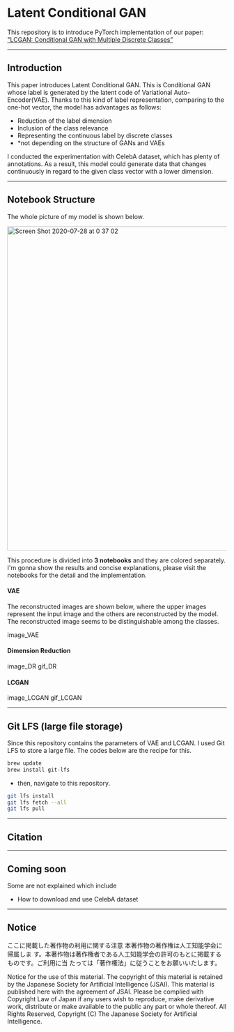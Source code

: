 # Latent Conditional GAN
This repository is to introduce PyTorch implementation of our paper: ["LCGAN: Conditional GAN with Multiple Discrete Classes"](https://www.jstage.jst.go.jp/article/pjsai/JSAI2020/0/JSAI2020_2K4ES202/_article/-char/ja/)

---
## Introduction

This paper introduces Latent Conditional GAN. This is Conditional GAN whose label is generated by the latent code of Variational Auto-Encoder(VAE). Thanks to this kind of label representation, comparing to the one-hot vector, the model has advantages as follows:
- Reduction of the label dimension
- Inclusion of the class relevance
- Representing the continuous label by discrete classes
- *not depending on the structure of GANs and VAEs

I conducted the experimentation with CelebA dataset, which has plenty of annotations. As a result, this model could generate data that changes continuously in regard to the given class vector with a lower dimension.

---
## Notebook Structure
The whole picture of my model is shown below.

<img width="743" alt="Screen Shot 2020-07-28 at 0 37 02" src="https://user-images.githubusercontent.com/28431328/88561521-7c600600-d06a-11ea-9126-c434364f06eb.png">

This procedure is divided into **3 notebooks** and they are colored separately. I'm gonna show the results and concise explanations, please visit the notebooks for the detail and the implementation.

#### VAE
The reconstructed images are shown below, where the upper images represent the input image and the others are reconstructed by the model. The reconstructed image seems to be distinguishable among the classes.

image_VAE

#### Dimension Reduction

image_DR
gif_DR

#### LCGAN

image_LCGAN
gif_LCGAN

---
## Git LFS (large file storage)
Since this repository contains the parameters of VAE and LCGAN. I used Git LFS to store a large file. The codes below are the recipe for this.

```bash
brew update
brew install git-lfs
```
- then, navigate to this repository.
```bash
git lfs install
git lfs fetch --all
git lfs pull
```

---
## Citation

---
## Coming soon
Some are not explained which include
- How to download and use CelebA dataset

---
## Notice
ここに掲載した著作物の利用に関する注意 本著作物の著作権は人工知能学会に帰属しま
す。本著作物は著作権者である人工知能学会の許可のもとに掲載するものです。ご利用に当
たっては「著作権法」に従うことをお願いいたします。 

Notice for the use of this material. The copyright of this material is retained by
the Japanese Society for Artificial Intelligence (JSAI). This material is published
here with the agreement of JSAI. Please be complied with Copyright Law of Japan
if any users wish to reproduce, make derivative work, distribute or make available
to the public any part or whole thereof.
All Rights Reserved, Copyright (C) The Japanese Society for Artificial Intelligence. 
